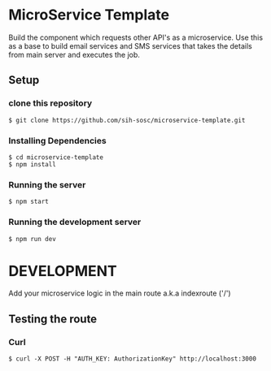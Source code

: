 # MicroService Template
Build the component which requests other API's as a microservice. Use this as a base to build email services and SMS services that takes the details from main server and executes the job.

## Setup
### clone this repository
```shell
$ git clone https://github.com/sih-sosc/microservice-template.git
```
### Installing Dependencies
```shell
$ cd microservice-template
$ npm install
```
### Running the server
```shell
$ npm start
```
### Running the development server
```shell
$ npm run dev
```

# DEVELOPMENT
Add your microservice logic in the main route a.k.a indexroute ('/')

## Testing the route 
### Curl
```shell
$ curl -X POST -H "AUTH_KEY: AuthorizationKey" http://localhost:3000
```